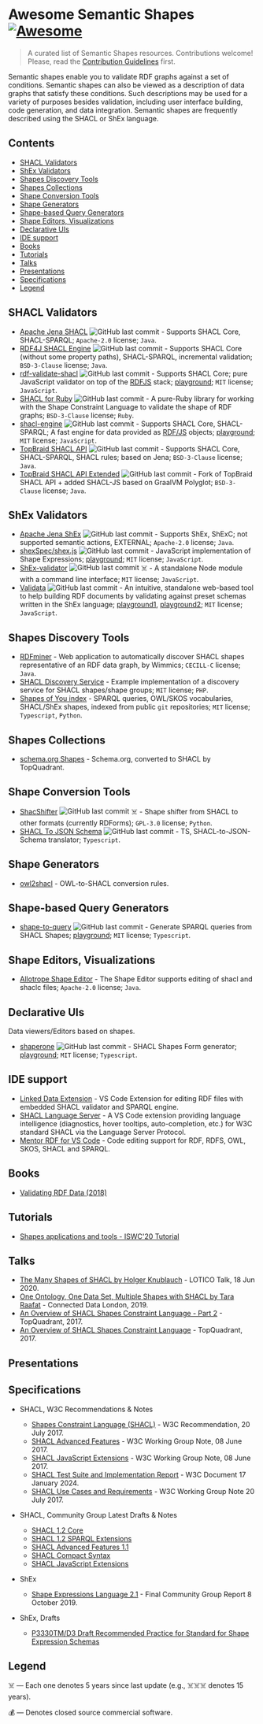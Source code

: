 # Awesome Semantic Shapes [![Awesome](https://awesome.re/badge.svg)](https://awesome.re)

> A curated list of Semantic Shapes resources. Contributions welcome!
> Please, read the [Contribution Guidelines](CONTRIBUTING.md) first.

Semantic shapes enable you to validate RDF graphs against a set of conditions.
Semantic shapes can also be viewed as a description of data graphs that satisfy these conditions.
Such descriptions may be used for a variety of purposes besides validation,
including user interface building, code generation, and data integration.
Semantic shapes are frequently described using the SHACL or ShEx language.

## Contents

- [SHACL Validators](#shacl-validators)
- [ShEx Validators](#shex-validators)
- [Shapes Discovery Tools](#shapes-discovery-tools)
- [Shapes Collections](#shapes-collections)
- [Shape Conversion Tools](#shape-conversion-tools)
- [Shape Generators](#shape-generators)
- [Shape-based Query Generators](#shape-based-query-generators)
- [Shape Editors, Visualizations](#shape-editors-visualizations)
- [Declarative UIs](#declarative-uis)
- [IDE support](#ide-support)
- [Books](#books)
- [Tutorials](#tutorials)
- [Talks](#talks)
- [Presentations](#presentations)
- [Specifications](#specifications)
- [Legend](#legend)

## SHACL Validators

- [Apache Jena SHACL](https://github.com/apache/jena/tree/main/jena-shacl) <img alt="GitHub last commit" src="https://img.shields.io/github/last-commit/apache/jena" align="top"> - Supports SHACL Core, SHACL-SPARQL; `Apache-2.0` license; `Java`.
- [RDF4J SHACL Engine](https://github.com/eclipse-rdf4j/rdf4j/tree/main/core/sail/shacl) <img alt="GitHub last commit" src="https://img.shields.io/github/last-commit/eclipse-rdf4j/rdf4j" align="top"> - Supports SHACL Core (without some property paths), SHACL-SPARQL, incremental validation; `BSD-3-Clause` license; `Java`.
- [rdf-validate-shacl](https://github.com/zazuko/rdf-validate-shacl) <img alt="GitHub last commit" src="https://img.shields.io/github/last-commit/zazuko/rdf-validate-shacl" align="top"> - Supports SHACL Core; pure JavaScript validator on top of the [RDFJS](https://rdf.js.org/) stack; [playground](https://zazuko.github.io/shacl-playground); `MIT` license; `JavaScript`.
- [SHACL for Ruby](https://github.com/ruby-rdf/shacl) ![GitHub last commit](https://img.shields.io/github/last-commit/ruby-rdf/shacl) - A pure-Ruby library for working with the Shape Constraint Language to validate the shape of RDF graphs; `BSD-3-Clause` license; `Ruby`.
- [shacl-engine](https://github.com/rdf-ext/shacl-engine) <img alt="GitHub last commit" src="https://img.shields.io/github/last-commit/rdf-ext/shacl-engine" align="top"> - Supports SHACL Core, SHACL-SPARQL; A fast engine for data provided as [RDF/JS](http://rdf.js.org/data-model-spec/) objects; [playground](https://playground.rdf-ext.org/shacl/); `MIT` license; `JavaScript`.
- [TopBraid SHACL API](https://github.com/TopQuadrant/shacl) <img alt="GitHub last commit" src="https://img.shields.io/github/last-commit/TopQuadrant/shacl" align="top"> - Supports SHACL Core, SHACL-SPARQL, SHACL rules; based on Jena; `BSD-3-Clause` license; `Java`.
- [TopBraid SHACL API Extended](https://github.com/SHACL-X/shacl-x) <img alt="GitHub last commit" src="https://img.shields.io/github/last-commit/SHACL-X/shacl-x" align="top"> - Fork of TopBraid SHACL API + added SHACL-JS based on GraalVM Polyglot; `BSD-3-Clause` license; `Java`.

## ShEx Validators

- [Apache Jena ShEx](https://github.com/apache/jena/tree/main/jena-shex) <img alt="GitHub last commit" src="https://img.shields.io/github/last-commit/apache/jena" align="top"> - Supports ShEx, ShExC; not supported semantic actions, EXTERNAL; `Apache-2.0` license; `Java`.
- [shexSpec/shex.js](https://github.com/shexjs/shex.js) <img alt="GitHub last commit" src="https://img.shields.io/github/last-commit/shexjs/shex.js" align="top"> - JavaScript implementation of Shape Expressions; [playground](http://rawgit.com/shexSpec/shex.js/master/doc/shex-simple.html); `MIT` license; `JavaScript`.
- [ShEx-validator](https://github.com/HW-SWeL/ShEx-validator) <img alt="GitHub last commit" src="https://img.shields.io/github/last-commit/HW-SWeL/ShEx-validator" align="top"> ☠️ - A standalone Node module with a command line interface; `MIT` license; `JavaScript`.
- [Validata](https://github.com/HW-SWeL/Validata) <img alt="GitHub last commit" src="https://img.shields.io/github/last-commit/HW-SWeL/Validata" align="top"> - An intuitive, standalone web-based tool to help building RDF documents by validating against preset schemas written in the ShEx language; [playground1](http://hw-swel.github.io/Validata/), [playground2](https://www.w3.org/2015/03/ShExValidata/); `MIT` license; `JavaScript`.

## Shapes Discovery Tools

- [RDFminer](https://github.com/Wimmics/RDFminer) - Web application to automatically discover SHACL shapes representative of an RDF data graph, by Wimmics; `CECILL-C` license; `Java`.
- [SHACL Discovery Service](https://github.com/AKSW/discover-shacl-shapes) - Example implementation of a discovery service for SHACL shapes/shape groups; `MIT` license; `PHP`.
- [Shapes of You index](https://index.semanticscience.org/) - SPARQL queries, OWL/SKOS vocabularies, SHACL/ShEx shapes, indexed from public `git` repositories; `MIT` license; `Typescript`, `Python`.

## Shapes Collections

- [schema.org Shapes](http://datashapes.org/schema) - Schema.org, converted to SHACL by TopQuadrant.

## Shape Conversion Tools

- [ShacShifter](https://github.com/AKSW/ShacShifter) <img alt="GitHub last commit" src="https://img.shields.io/github/last-commit/AKSW/ShacShifter" align="top"> ☠️ - Shape shifter from SHACL to other formats (currently RDForms); `GPL-3.0` license; `Python`.
- [SHACL To JSON Schema](https://github.com/comake/shacl-to-json-schema) <img alt="GitHub last commit" src="https://img.shields.io/github/last-commit/comake/shacl-to-json-schema" align="top"> - TS, SHACL-to-JSON-Schema translator; `Typescript`.

## Shape Generators

- [owl2shacl](https://github.com/sparna-git/owl2shacl) - OWL-to-SHACL conversion rules.

## Shape-based Query Generators

- [shape-to-query](https://github.com/hypermedia-app/shape-to-query) <img alt="GitHub last commit" src="https://img.shields.io/github/last-commit/hypermedia-app/shape-to-query" align="top"> - Generate SPARQL queries from SHACL Shapes; [playground](https://shape-to-query.hypermedia.app); `MIT` license; `Typescript`.

## Shape Editors, Visualizations

- [Allotrope Shape Editor](https://gitlab.com/allotrope-open-source/allotrope-devops/-/wikis/shacl-shape-editor) - The Shape Editor supports editing of shacl and shaclc files; `Apache-2.0` license; `Java`.

## Declarative UIs

Data viewers/Editors based on shapes.

- [shaperone](https://github.com/hypermedia-app/shaperone) <img alt="GitHub last commit" src="https://img.shields.io/github/last-commit/hypermedia-app/shaperone" align="top"> - SHACL Shapes Form generator; [playground](https://forms.hypermedia.app/playground); `MIT` license; `Typescript`.

## IDE support

- [Linked Data Extension](https://marketplace.visualstudio.com/items?itemName=Elsevier.linked-data) - VS Code Extension for editing RDF files with embedded SHACL validator and SPARQL engine.
- [SHACL Language Server](https://marketplace.visualstudio.com/items?itemName=stardog-union.vscode-langserver-shacl) - A VS Code extension providing language intelligence (diagnostics, hover tooltips, auto-completion, etc.) for W3C standard SHACL via the Language Server Protocol.
- [Mentor RDF for VS Code](https://marketplace.visualstudio.com/items?itemName=faubulous.mentor) - Code editing support for RDF, RDFS, OWL, SKOS, SHACL and SPARQL.

## Books

- [Validating RDF Data (2018)](https://book.validatingrdf.com)

## Tutorials

- [Shapes applications and tools - ISWC'20 Tutorial](https://www.validatingrdf.com/tutorial/iswc2020/)

## Talks

- [The Many Shapes of SHACL by Holger Knublauch](https://www.youtube.com/watch?v=ccs-KhnWR1U) - LOTICO Talk, 18 Jun 2020.
- [One Ontology, One Data Set, Multiple Shapes with SHACL by Tara Raafat](https://www.youtube.com/watch?v=apG5K3zc4V0) - Connected Data London, 2019.
- [An Overview of SHACL Shapes Constraint Language - Part 2](https://www.youtube.com/watch?v=TSDplfqw8rM) - TopQuadrant, 2017.
- [An Overview of SHACL Shapes Constraint Language](https://www.youtube.com/watch?v=_i3zTeMyRzU) - TopQuadrant, 2017.

## Presentations

## Specifications

- SHACL, W3C Recommendations & Notes
  - [Shapes Constraint Language (SHACL)](https://www.w3.org/TR/shacl/) - W3C Recommendation, 20 July 2017.
  - [SHACL Advanced Features](https://www.w3.org/TR/shacl-af/) - W3C Working Group Note, 08 June 2017.
  - [SHACL JavaScript Extensions](https://www.w3.org/TR/shacl-js/) - W3C Working Group Note, 08 June 2017.
  - [SHACL Test Suite and Implementation Report](https://w3c.github.io/data-shapes/data-shapes-test-suite/) - W3C Document 17 January 2024.
  - [SHACL Use Cases and Requirements](https://www.w3.org/TR/shacl-ucr/) - W3C Working Group Note 20 July 2017.

- SHACL, Community Group Latest Drafts & Notes
  - [SHACL 1.2 Core](https://w3c.github.io/shacl/shacl-core/)
  - [SHACL 1.2 SPARQL Extensions](https://w3c.github.io/shacl/shacl-sparql/)
  - [SHACL Advanced Features 1.1](https://w3c.github.io/shacl/shacl-af/)
  - [SHACL Compact Syntax](https://w3c.github.io/shacl/shacl-compact-syntax/)
  - [SHACL JavaScript Extensions](https://w3c.github.io/shacl/shacl-js/)

- ShEx
  - [Shape Expressions Language 2.1](https://shex.io/shex-semantics/index.html) - Final Community Group Report 8 October 2019.

- ShEx, Drafts
  - [P3330TM/D3 Draft Recommended Practice for Standard for Shape Expression Schemas](https://shexspec.github.io/spec/)

## Legend
☠️ — Each one denotes 5 years since last update (e.g., ☠️☠️☠️ denotes 15 years).

💰 — Denotes closed source commercial software.
